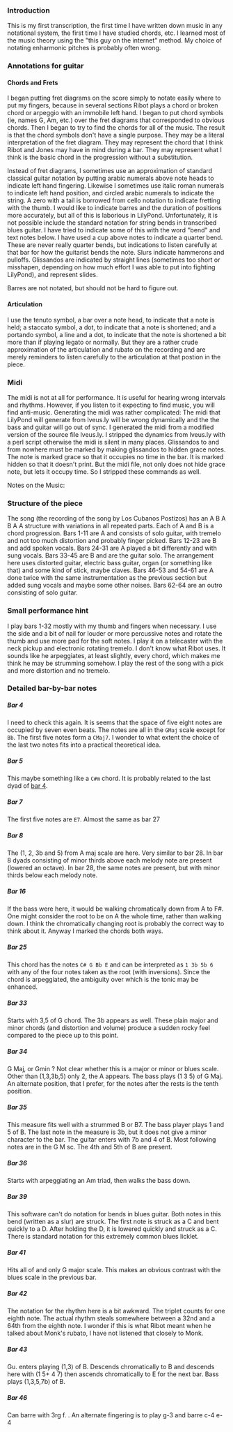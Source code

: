 ### Introduction

This is my first transcription, the first time I have
written down music in any notational system, the first time
I have studied chords, etc. I learned most of the music
theory using the "this guy on the internet" method.  My choice
of notating enharmonic pitches is probably often wrong.

### Annotations for guitar

#### Chords and Frets

  I began putting fret diagrams on the score simply to
notate easily where to put my fingers, because in several
sections Ribot plays a chord or broken chord or arpeggio
with an immobile left hand. I began to put chord symbols
(ie, names G, Am, etc.) over the fret diagrams that
corresponded to obvious chords. Then I began to try to find
the chords for all of the music. The result is that the
chord symbols don't have a single purpose. They may be a
literal interpretation of the fret diagram. They may
represent the chord that I think Ribot and Jones may have in
mind during a bar. They may represent what I think is the basic
chord in the progression without a substitution.

 Instead of fret diagrams, I sometimes use an approximation
of standard classical guitar notation by putting arabic
numerals above note heads to indicate left hand
fingering. Likewise I sometimes use italic roman numerals to
indicate left hand position, and circled arabic numerals to
indicate the string. A zero with a tail is borrowed from
cello notation to indicate fretting with the thumb. I would
like to indicate barres and the duration of positions more
accurately, but all of this is laborious in
LilyPond. Unfortunately, it is not possible include the
standard notation for string bends in transcribed blues
guitar. I have tried to indicate some of this with the word
"bend" and text notes below. I have used a cup above notes
to indicate a quarter bend. These are never really quarter
bends, but indications to listen carefully at that bar for
how the guitarist bends the note.  Slurs indicate hammerons
and pulloffs.  Glissandos are indicated by straight lines
(sometimes too short or misshapen, depending on how much
effort I was able to put into fighting LilyPond), and
represent slides.

Barres are not notated, but should not be hard to figure out.

#### Articulation

I use the tenuto symbol, a bar over a note head, to indicate
that a note is held; a staccato symbol, a dot, to indicate
that a note is shortened; and a portando symbol, a line and
a dot, to indicate that the note is shortened a bit more
than if playing legato or normally.  But they are a rather
crude approximation of the articulation and rubato on the
recording and are merely reminders to listen carefully to
the articulation at that postion in the piece.

### Midi

The midi is not at all for performance. It is useful for
hearing wrong intervals and rhythms. However, if you listen to
it expecting to find music, you will find anti-music.
  Generating the midi was rather complicated: The midi that
LilyPond will generate from lveus.ly will be wrong
dynamically and the the bass and guitar will go out of
sync. I generated the midi from a modified version of the
source file lveus.ly. I stripped the dynamics from lveus.ly
with a perl script otherwise the midi is silent in many
places. Glissandos to and from nowhere must be marked by
making glissandos to hidden grace notes. The note is marked
grace so that it occupies no time in the bar. It is marked
hidden so that it doesn't print.  But the midi file, not
only does not hide grace note, but lets it occupy time. So I
stripped these commands as well.

Notes on the Music:

### Structure of the piece

The song (the recording of the song by Los Cubanos Postizos)
has an A B A B A A structure with variations in all repeated
parts. Each of A and B is a chord progression.  Bars 1-11
are A and consists of solo guitar, with tremelo and not too
much distortion and probably finger picked.  Bars 12-23 are
B and add spoken vocals.  Bars 24-31 are A played a bit
differently and with sung vocals.  Bars 33-45 are B and are
the guitar solo. The arrangement here uses distorted guitar,
electric bass guitar, organ (or something like that) and
some kind of stick, maybe claves. Bars 46-53 and 54-61 are A
done twice with the same instrumentation as the previous
section but added sung vocals and maybe some other
noises. Bars 62-64 are an outro consisting of solo guitar.

### Small performance hint

I play bars 1-32 mostly with my thumb and fingers when
necessary.  I use the side and a bit of nail for louder or
more percussive notes and rotate the thumb and use more pad
for the soft notes. I play it on a telecaster with the neck
pickup and electronic rotating tremelo.  I don't know what
Ribot uses.  It sounds like he arpeggiates, at least
slightly, every chord, which makes me think he may be
strumming somehow. I play the rest of the song with a pick
and more distortion and no tremelo.

### Detailed bar-by-bar notes

##### Bar 4

I need to check this again. It is seems that the
space of five eight notes are occupied by seven even
beats. The notes are all in the `GMaj` scale except for
`Bb`. The first five notes form a `CMaj7`. I wonder to what
extent the choice of the last two notes fits into a
practical theoretical idea.

##### Bar 5

This maybe something like a `C#m` chord. It is probably
related to the last dyad of [bar 4](#bar-4).

##### Bar 7

The first five notes are `E7`. Almost the same as bar 27

##### Bar 8
  The (1, 2, 3b and 5) from A maj scale are here. Very
similar to bar 28.  In bar 8 dyads consisting of minor
thirds above each melody note are present (lowered an
octave). In bar 28, the same notes are present, but with
minor thirds below each melody note.

##### Bar 16
  If the bass were here, it would be walking chromatically
down from A to F#. One might consider the root to be on A
the whole time, rather than walking down. I think the
chromatically changing root is probably the correct way to
think about it. Anyway I marked the chords both ways.

##### Bar 25
This chord has the notes
  `C# G Bb E`
  and can be interpreted as
  `1 3b 5b 6`
with any of the four notes taken as the root (with inversions).
Since the chord is arpeggiated, the ambiguity over which is the
tonic may be enhanced.

##### Bar 33

Starts with 3,5 of G chord. The 3b appears as well.  These
plain major and minor chords (and distortion and volume)
produce a sudden rocky feel compared to the piece up to this
point.

##### Bar 34
  G Maj, or Gmin ?  Not clear whether this is a major or
minor or blues scale. Other than (1,3,3b,5) only 2, the A
appears.  The bass plays (1 3 5) of G Maj. An alternate
position, that I prefer, for the notes after the rests is
the tenth position.

##### Bar 35

This measure fits well with a strummed B or B7. The bass
player plays 1 and 5 of B. The last note in the measure is
3b, but it does not give a minor character to the bar. The
guitar enters with 7b and 4 of B. Most following notes are
in the G M sc. The 4th and 5th of B are present.

##### Bar 36

Starts with arpeggiating an Am triad, then walks the bass
down.

##### Bar 39

This software can't do notation for bends in blues
guitar. Both notes in this bend (written as a slur) are
struck. The first note is struck as a C and bent quickly to
a D. After holding the D, it is lowered quickly and struck
as a C. There is standard notation for this extremely common
blues licklet.

##### Bar 41

Hits all of and only G major scale. This makes an
obvious contrast with the blues scale in the previous bar.

##### Bar 42

The notation for the rhythm here is a bit awkward.  The
triplet counts for one eighth note. The actual rhythm steals
somewhere between a 32nd and a 64th from the eighth note. I
wonder if this is what Ribot meant when he talked about
Monk's rubato, I have not listened that closely to Monk.

##### Bar 43

Gu. enters playing (1,3) of B. Descends chromatically to
B and descends here with (1 5+ 4 7) then ascends
chromatically to E for the next bar. Bass plays (1,3,5,7b)
of B.

##### Bar 46

Can barre with 3rg f. . An alternate fingering is to play
g-3 and barre c-4 e-4
